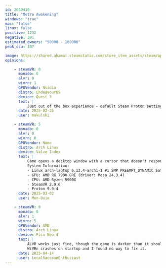 ```yaml
---
id: 2669410
title: "Metro Awakening"
windows: "true"
mac: "false"
linux: false
positive: 1232
negative: 391
estimated_owners: "50000 - 100000"
peak_ccu: 107

image: https://shared.akamai.steamstatic.com/store_item_assets/steam/apps/2669410/header.jpg?t=1732789594
opinions:

    - steamVR: 0
      monado: 0
      alvr: 0
      wivrn: 1
      GPUVendor: Nvidia
      distro: EndeavourOS
      device: Quest 3
      text: |
          Just out of the box experience - default Steam Proton settings, no meddling. Game just run on my 4080, 470 drivers, Wayland, KDE Plasma DE.
      date: 2025-02-25
      user: makulski

    - steamVR: 5
      monado: 0
      alvr: 0
      wivrn: 0
      GPUVendor: None
      distro: Arch Linux
      device: Valve Index
      text: |
          Game opens a desktop window with a cursor that doesn't respond to mouse movement or controller movement, nothing shows up in the headset.
          System Information:
          - Linux arch-laptop 6.13.4-arch1-1 #1 SMP PREEMPT_DYNAMIC Sat, 22 Feb 2025 00:37:05 +0000 x86_64 GNU/Linux
          - GPU: AMD RX 7900 GRE (driver: Mesa 24.3.4)
          - CPU: AMD Ryzen 5900X
          - SteamVR 2.9.6
          - Proton 9.0-4
      date: 2025-03-02
      user: Mon-Ouie

    - steamVR: 0
      monado: 0
      alvr: 1
      wivrn: 5
      GPUVendor: AMD
      distro: Arch Linux
      device: Pico Neo 4
      text: |
          ALVR works just fine, though the game is darker than it should be. It's better after turning on "Force HDR sRGB Correction", but i would still recommend to use 2.2 gamma to get better darker colors. 
          WiVRn crashes on startup and I found no way to fix it.
      date: 2025-04-14
      user: LocalRaccoonEnthusiast
---
```

